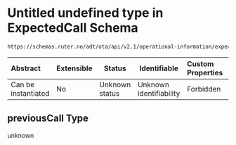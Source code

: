 # Untitled undefined type in ExpectedCall Schema

```txt
https://schemas.ruter.no/adt/ota/api/v2.1/operational-information/expected-call.json#/examples/0/previousCall
```




| Abstract            | Extensible | Status         | Identifiable            | Custom Properties | Additional Properties | Access Restrictions | Defined In                                                                                             |
| :------------------ | ---------- | -------------- | ----------------------- | :---------------- | --------------------- | ------------------- | ------------------------------------------------------------------------------------------------------ |
| Can be instantiated | No         | Unknown status | Unknown identifiability | Forbidden         | Allowed               | none                | [expected-call.json\*](../../schema/operational-information/expected-call.json "open original schema") |

## previousCall Type

unknown
